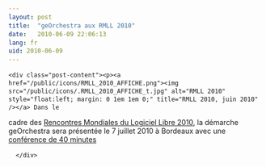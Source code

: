 ```yaml
---
layout: post
title:  "geOrchestra aux RMLL 2010"
date:   2010-06-09 22:06:13
lang: fr
uid: 2010-06-09
---
```


    <div class="post-content"><p><a href="/public/icons/RMLL_2010_AFFICHE.png"><img src="/public/icons/.RMLL_2010_AFFICHE_t.jpg" alt="RMLL 2010" style="float:left; margin: 0 1em 1em 0;" title="RMLL 2010, juin 2010" /></a> Dans le
cadre des <a href="http://2010.rmll.info/" hreflang="fr">Rencontres Mondiales
du Logiciel Libre 2010</a>, la démarche geOrchestra sera présentée le 7 juillet
2010 à Bordeaux avec une <a href="http://2010.rmll.info/GeoBretagne-vers-GeOchestra.html" hreflang="fr">conférence de 40 minutes</a></p></div>

      </div>

